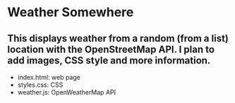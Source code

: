 # **Weather Somewhere**
## This displays weather from a random (from a list) location with the OpenStreetMap API. I plan to add images, CSS style and more information.

 - index.html: web page
 - styles.css: CSS
 - weather.js: OpenWeatherMap API

